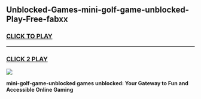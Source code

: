 
## Unblocked-Games-mini-golf-game-unblocked-Play-Free-fabxx
<h3>
<a href="https://premium76.site?title=mini-golf-game-unblocked&ref=15A">CLICK TO PLAY</a></h3>
<hr>

<h3>
<a href="https://premium76.site?title=mini-golf-game-unblocked&ref=15A">CLICK 2 PLAY</a>
  
</h3>

<a href="https://premium76.site?title=mini-golf-game-unblocked&ref=15A"><img src="https://clearcache.store/games.png"></a>


**mini-golf-game-unblocked games unblocked: Your Gateway to Fun and Accessible Online Gaming**
